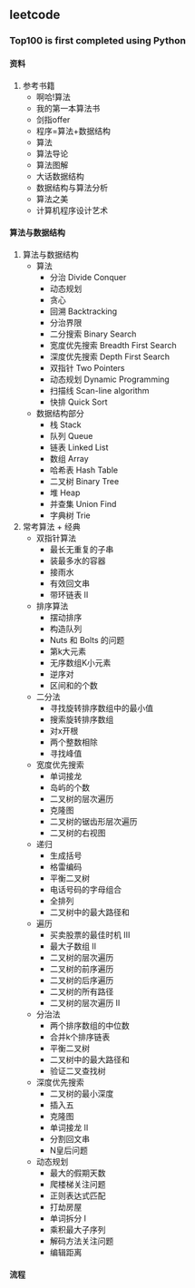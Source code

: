 ## leetcode
### Top100 is first completed using Python
#### 资料
1. 参考书籍
    - 啊哈!算法
    - 我的第一本算法书
    - 剑指offer
    - 程序=算法+数据结构
    - 算法
    - 算法导论
    - 算法图解
    - 大话数据结构
    - 数据结构与算法分析
    - 算法之美
    - 计算机程序设计艺术
#### 算法与数据结构
1. 算法与数据结构
    - 算法
        - 分治 Divide Conquer
        - 动态规划
        - 贪心
        - 回溯 Backtracking
        - 分治界限
        - 二分搜索 Binary Search  
        - 宽度优先搜索 Breadth First Search 
        - 深度优先搜索 Depth First Search
        - 双指针 Two Pointers 
        - 动态规划 Dynamic Programming 
        - 扫描线 Scan-line algorithm
        - 快排 Quick Sort
    - 数据结构部分
        - 栈 Stack
        - 队列 Queue
        - 链表 Linked List 
        - 数组 Array 
        - 哈希表 Hash Table
        - 二叉树 Binary Tree
        - 堆 Heap
        - 并查集 Union Find
        - 字典树 Trie
2. 常考算法 + 经典
    - 双指针算法
        - 最长无重复的子串
        - 装最多水的容器
        - 接雨水
        - 有效回文串
        - 带环链表 II
    - 排序算法
        - 摆动排序
        - 构造队列
        - Nuts 和 Bolts 的问题
        - 第k大元素
        - 无序数组K小元素
        - 逆序对
        - 区间和的个数
    - 二分法   
        - 寻找旋转排序数组中的最小值
        - 搜索旋转排序数组
        - 对x开根
        - 两个整数相除
        - 寻找峰值
    - 宽度优先搜索
        - 单词接龙
        - 岛屿的个数
        - 二叉树的层次遍历
        - 克隆图
        - 二叉树的锯齿形层次遍历
        - 二叉树的右视图
    - 递归  
        - 生成括号
        - 格雷编码
        - 平衡二叉树
        - 电话号码的字母组合
        - 全排列
        - 二叉树中的最大路径和 
    - 遍历  
        - 买卖股票的最佳时机 III
        - 最大子数组 II
        - 二叉树的层次遍历
        - 二叉树的前序遍历
        - 二叉树的后序遍历
        - 二叉树的所有路径
        - 二叉树的层次遍历 II
    - 分治法
        - 两个排序数组的中位数
        - 合并k个排序链表
        - 平衡二叉树
        - 二叉树中的最大路径和
        - 验证二叉查找树
    - 深度优先搜索
        - 二叉树的最小深度
        - 插入五
        - 克隆图
        - 单词接龙 II
        - 分割回文串
        - N皇后问题
    - 动态规划
        - 最大的假期天数
        - 爬楼梯关注问题
        - 正则表达式匹配
        - 打劫房屋
        - 单词拆分 I
        - 乘积最大子序列
        - 解码方法关注问题
        - 编辑距离

#### 流程